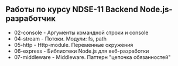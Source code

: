 ## Работы по курсу NDSE-11 Backend Node.js-разработчик

- 02-console	- Аргументы командной строки и console
- 04-stream		- Потоки. Модули: fs, path
- 05-http		- Http-module. Переменные окружения
- 06-express	- Библиотеки Node.js для веб-разработки
- 07-middleware	- Middleware. Паттерн "цепочка обязанностей"
